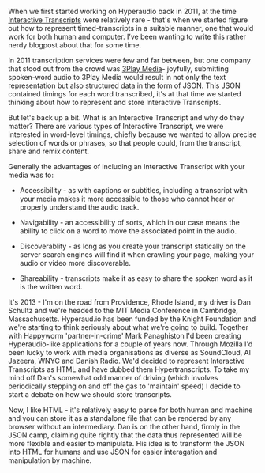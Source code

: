 When we first started working on Hyperaudio back in 2011, at the time [Interactive Transcripts](https://en.wikipedia.org/wiki/Interactive_transcripts) were relatively rare - that's when we started figure out how to represent timed-transcripts in a suitable manner, one that would work for both human and computer. I’ve been wanting to write this rather nerdy blogpost about that for some time.

In 2011 transcription services were few and far between, but one company that stood out from the crowd was [3Play Media](https://www.3playmedia.com/)- joyfully, submitting spoken-word audio to 3Play Media would result in not only the text representation but also structured data in the form of JSON. This JSON contained timings for each word transcribed, it's at that time we started thinking about how to represent and store Interactive Transcripts.

But let's back up a bit. What is an Interactive Transcript and why do they matter? There are various types of Interactive Transcript, we were interested in word-level timings, chiefly because we wanted to allow precise selection of words or phrases, so that people could, from the transcript, share and remix content.

Generally the advantages of including an Interactive Transcript with your media was to:

- Accessibility - as with captions or subtitles, including a transcript with your media makes it more accessible to those who cannot hear or properly understand the audio track.

- Navigability - an accessibility of sorts, which in our case means the ability to click on a word to move the associated point in the audio.

- Discoverablity - as long as you create your transcript statically on the server search engines will find it when crawling your page, making your audio or video more discoverable.

- Shareability - transcripts make it as easy to share the spoken word as it is the written word.

It's 2013 - I'm on the road from Providence, Rhode Island, my driver is Dan Schultz and we're headed to the MIT Media Conference in Cambridge, Massachusetts. Hyperaud.io has been funded by the Knight Foundation and we're starting to think seriously about what we're going to build. Together with Happyworm 'partner-in-crime' Mark Panaghiston I'd been creating Hyperaudio-like applications for a couple of years now. Through Mozilla I'd been lucky to work with media organisations as diverse as SoundCloud, Al Jazeera, WNYC and Danish Radio. We'd decided to represent Interactive Transcripts as HTML and have dubbed them Hypertranscripts. To take my mind off Dan's somewhat odd manner of driving (which involves periodically stepping on and off the gas to 'maintain' speed) I decide to start a debate on how we should store transcripts.

Now, I like HTML - it's relatively easy to parse for both human and machine and you can store it as a standalone file that can be rendered by any browser without an intermediary. Dan is on the other hand, firmly in the JSON camp, claiming quite rightly that the data thus represented will be more flexible and easier to manipulate. His idea is to transform the JSON into HTML for humans and use JSON for easier interagation and manipulation by machine.








